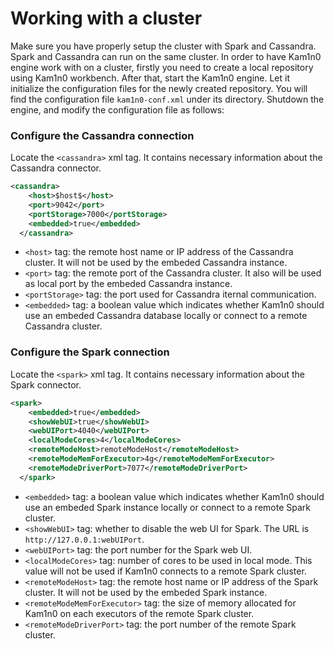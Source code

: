# Working with a cluster

Make sure you have properly setup the cluster with Spark and Cassandra. Spark and Cassandra can run on the same cluster. In order to have Kam1n0 engine work with on a cluster, firstly you need to create a local repository using Kam1n0 workbench. After that, start the Kam1n0 engine. Let it initialize the configuration files for the newly created repository. You will find the configuration file `kam1n0-conf.xml` under its directory. Shutdown the engine, and modify the configuration file as follows:

### Configure the Cassandra connection
Locate the `<cassandra>` xml tag. It contains necessary information about the Cassandra connector. 

```xml
<cassandra>
    <host>$host$</host>
    <port>9042</port>
    <portStorage>7000</portStorage>
    <embedded>true</embedded>
  </cassandra>
```

* `<host>` tag: the remote host name or IP address of the Cassandra cluster. It will not be used by the embeded Cassandra instance.
* `<port>` tag: the remote port of the Cassandra cluster. It also will be used as local port by the embeded Cassandra instance.
* `<portStorage>` tag: the port used for Cassandra iternal communication.
* `<embedded>` tag: a boolean value which indicates whether Kam1n0 should use an embeded Cassandra database locally or connect to a remote Cassandra cluster.

### Configure the Spark connection
Locate the `<spark>` xml tag. It contains necessary information about the Spark connector. 

```xml
<spark>
    <embedded>true</embedded>
    <showWebUI>true</showWebUI>
    <webUIPort>4040</webUIPort>
    <localModeCores>4</localModeCores>
    <remoteModeHost>remoteModeHost</remoteModeHost>
    <remoteModeMemForExecutor>4g</remoteModeMemForExecutor>
    <remoteModeDriverPort>7077</remoteModeDriverPort>
  </spark>
```

* `<embedded>` tag: a boolean value which indicates whether Kam1n0 should use an embeded Spark instance locally or connect to a remote Spark cluster.
* `<showWebUI>` tag: whether to disable the web UI for Spark. The URL is `http://127.0.0.1:webUIPort`.
* `<webUIPort>` tag: the port number for the Spark web UI.
* `<localModeCores>` tag: number of cores to be used in local mode. This value will not be used if Kam1n0 connects to a remote Spark cluster.
* `<remoteModeHost>` tag: the remote host name or IP address of the Spark cluster. It will not be used by the embeded Spark instance.
* `<remoteModeMemForExecutor>` tag: the size of memory allocated for Kam1n0 on each executors of the remote Spark cluster.
* `<remoteModeDriverPort>` tag: the port number of the remote Spark cluster.
